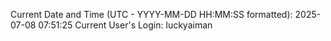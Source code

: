 Current Date and Time (UTC - YYYY-MM-DD HH:MM:SS formatted): 2025-07-08 07:51:25
Current User's Login: luckyaiman
